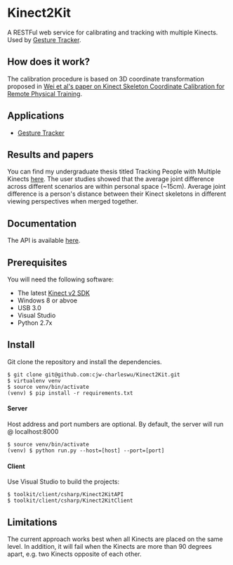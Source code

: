 # Kinect2Kit
A RESTFul web service for calibrating and tracking with multiple Kinects. Used by [Gesture Tracker](https://github.com/cjw-charleswu/GestureTracker).


## How does it work?
The calibration procedure is based on 3D coordinate transformation proposed in [Wei et al's paper on Kinect Skeleton Coordinate Calibration for Remote Physical Training](http://www.thinkmind.org/download.php?articleid=mmedia_2014_4_20_50039).


## Applications
* [Gesture Tracker](https://github.com/cjw-charleswu/GestureTracker)


## Results and papers
You can find my undergraduate thesis titled Tracking People with Multiple Kinects [here](https://github.com/cjw-charleswu/KinectMultiTrack/blob/master/Deliverables/Report/Final/thesis.pdf). The user studies showed that the average joint difference across different scenarios are within personal space (~15cm). Average joint difference is a person's distance between their Kinect skeletons in different viewing perspectives when merged together.


## Documentation
The API is available [here](http://cjw-charleswu.github.io/Kinect2Kit/).


## Prerequisites
You will need the following software:

- The latest [Kinect v2 SDK](https://www.microsoft.com/en-us/kinectforwindows/develop/)
- Windows 8 or abvoe
- USB 3.0
- Visual Studio
- Python 2.7x


## Install
Git clone the repository and install the dependencies.

    $ git clone git@github.com:cjw-charleswu/Kinect2Kit.git
    $ virtualenv venv
    $ source venv/bin/activate
    (venv) $ pip install -r requirements.txt

#### Server
Host address and port numbers are optional. By default, the server will run @ localhost:8000

    $ source venv/bin/activate
    (venv) $ python run.py --host=[host] --port=[port]

#### Client
Use Visual Studio to build the projects:

    $ toolkit/client/csharp/Kinect2KitAPI
    $ toolkit/client/csharp/Kinect2KitClient


## Limitations
The current approach works best when all Kinects are placed on the same level. In addition, it will fail when the Kinects are more than 90 degrees apart, e.g. two Kinects opposite of each other.

